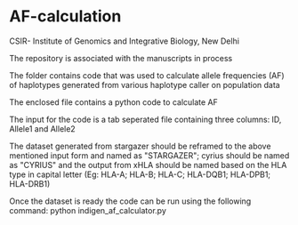 # AF-calculation
CSIR- Institute of Genomics and Integrative Biology, New Delhi

The repository is associated with the manuscripts in process

The folder contains code that was used to calculate allele frequencies (AF) of haplotypes generated from various haplotype caller on population data

The enclosed file contains a python code to calculate AF

The input for the code is a tab seperated file containing three columns: ID, Allele1 and Allele2

The dataset generated from stargazer should be reframed to the above mentioned input form and named as "STARGAZER"; cyrius should be named as "CYRIUS" and the output from xHLA should be named based on the HLA type in capital letter (Eg: HLA-A; HLA-B; HLA-C; HLA-DQB1; HLA-DPB1; HLA-DRB1)

Once the dataset is ready the code can be run using the following command:
python indigen_af_calculator.py
